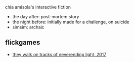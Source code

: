 chia amisola's interactive fiction

* the day after: post-mortem story
* the night before: initially made for a challenge, on suicide
* simsim: archaic


## flickgames
* [they walk on tracks of neverending light, 2017](https://www.flickgame.org/flickuplay.html?p=5eba77c9bca8e93bcbb2f2aa6040a145)
